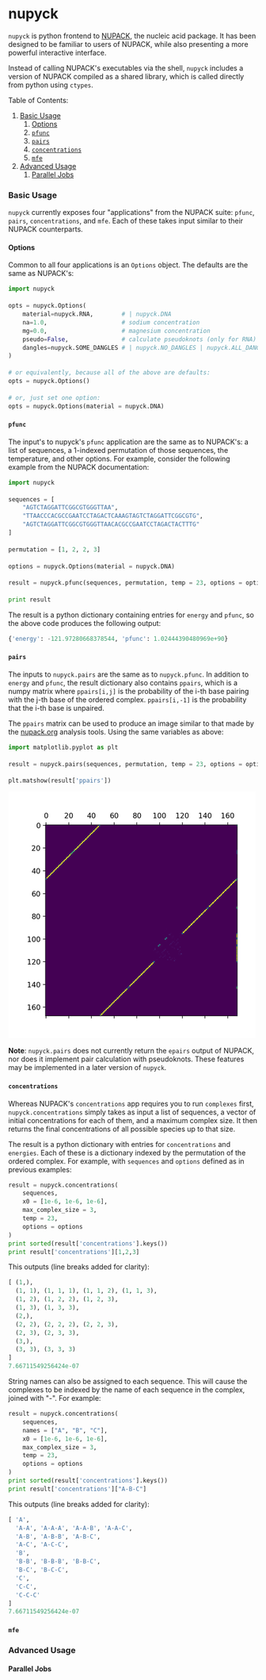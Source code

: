 nupyck
======
`nupyck` is python frontend to [NUPACK](http://nupack.org), the
nucleic acid package. It has been designed to be familiar
to users of NUPACK, while also presenting a more powerful interactive interface.

Instead of calling NUPACK's executables via the shell, `nupyck` includes
a version of NUPACK compiled as a shared library, which is called directly
from python using `ctypes`.

Table of Contents:
1. [Basic Usage](#basic-usage)
    1. [Options](#options)
    2. [`pfunc`](#pfunc)
    3. [`pairs`](#pairs)
    4. [`concentrations`](#concentrations)
    5. [`mfe`](#mfe)
2. [Advanced Usage](#advanced-usage)
    1. [Parallel Jobs](#parallel-jobs)
    

### Basic Usage
`nupyck` currently exposes four "applications" from the NUPACK suite:
`pfunc`, `pairs`, `concentrations`, and `mfe`. Each of these takes input
similar to their NUPACK counterparts.

#### Options
Common to all four applications is an `Options` object. The defaults are
the same as NUPACK's:

```python
import nupyck

opts = nupyck.Options(
    material=nupyck.RNA,        # | nupyck.DNA
    na=1.0,                     # sodium concentration
    mg=0.0,                     # magnesium concentration
    pseudo=False,               # calculate pseudoknots (only for RNA)
    dangles=nupyck.SOME_DANGLES # | nupyck.NO_DANGLES | nupyck.ALL_DANGLES
)

# or equivalently, because all of the above are defaults:
opts = nupyck.Options()

# or, just set one option:
opts = nupyck.Options(material = nupyck.DNA)
```

#### `pfunc`
The input's to nupyck's `pfunc` application are the same as to NUPACK's:
a list of sequences, a 1-indexed permutation of those sequences, the
temperature, and other options. For example, consider the following
example from the NUPACK documentation:

```python
import nupyck

sequences = [
    "AGTCTAGGATTCGGCGTGGGTTAA",
    "TTAACCCACGCCGAATCCTAGACTCAAAGTAGTCTAGGATTCGGCGTG",
    "AGTCTAGGATTCGGCGTGGGTTAACACGCCGAATCCTAGACTACTTTG"
]

permutation = [1, 2, 2, 3]

options = nupyck.Options(material = nupyck.DNA)

result = nupyck.pfunc(sequences, permutation, temp = 23, options = options)

print result
```

The result is a python dictionary containing entries for `energy` and `pfunc`,
so the above code produces the following output:
```python
{'energy': -121.97280668378544, 'pfunc': 1.02444390480969e+90}
```

#### `pairs`
The inputs to `nupyck.pairs` are the same as to `nupyck.pfunc`. In addition to
`energy` and `pfunc`, the result dictionary also contains `ppairs`, which
is a numpy matrix where `ppairs[i,j]` is the probability of the i-th base
pairing with the j-th base of the ordered complex. `ppairs[i,-1]` is the
probability that the i-th base is unpaired.

The `ppairs` matrix can be used to produce an image similar to that made
by the [nupack.org](http://nupack.org) analysis tools. Using the same
variables as above:
```python
import matplotlib.pyplot as plt

result = nupyck.pairs(sequences, permutation, temp = 23, options = options)

plt.matshow(result['ppairs'])
```
![ppairs output](docs/ppairs-output.png)

**Note**: `nupyck.pairs` does not currently return the `epairs` output
of NUPACK, nor does it implement pair calculation with pseudoknots. These
features may be implemented in a later version of `nupyck`.

#### `concentrations`
Whereas NUPACK's `concentrations` app requires you to run `complexes` first,
`nupyck.concentrations` simply takes as input a list of sequences, a vector
of initial concentrations for each of them, and a maximum complex size. It then
returns the final concentrations of all possible species up to that size.

The result is a python dictionary with entries for `concentrations`
and `energies`. Each of these is a dictionary indexed by the permutation of the
ordered complex. For example, with `sequences` and `options` defined as in
previous examples:

```python
result = nupyck.concentrations(
    sequences,
    x0 = [1e-6, 1e-6, 1e-6],
    max_complex_size = 3,
    temp = 23,
    options = options
)
print sorted(result['concentrations'].keys())
print result['concentrations'][1,2,3]
```
This outputs (line breaks added for clarity):
```python
[ (1,),
  (1, 1), (1, 1, 1), (1, 1, 2), (1, 1, 3),
  (1, 2), (1, 2, 2), (1, 2, 3),
  (1, 3), (1, 3, 3),
  (2,),
  (2, 2), (2, 2, 2), (2, 2, 3),
  (2, 3), (2, 3, 3),
  (3,),
  (3, 3), (3, 3, 3)
]
7.66711549256424e-07
```

String names can also be assigned to each sequence. This will cause the
complexes to be indexed by the name of each sequence in the complex,
joined with "-".
For example:
```python
result = nupyck.concentrations(
    sequences,
    names = ["A", "B", "C"],
    x0 = [1e-6, 1e-6, 1e-6],
    max_complex_size = 3,
    temp = 23,
    options = options
)
print sorted(result['concentrations'].keys())
print result['concentrations']["A-B-C"]
```
This outputs (line breaks added for clarity):
```python
[ 'A',
  'A-A', 'A-A-A', 'A-A-B', 'A-A-C',
  'A-B', 'A-B-B', 'A-B-C',
  'A-C', 'A-C-C',
  'B',
  'B-B', 'B-B-B', 'B-B-C',
  'B-C', 'B-C-C',
  'C',
  'C-C',
  'C-C-C'
]
7.66711549256424e-07
```

#### `mfe`

### Advanced Usage

#### Parallel Jobs
